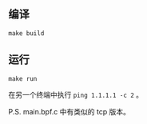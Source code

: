 
## 编译

```
make build
```

## 运行

```
make run
```


在另一个终端中执行 ``ping 1.1.1.1 -c 2`` 。



P.S. main.bpf.c 中有类似的 tcp 版本。

